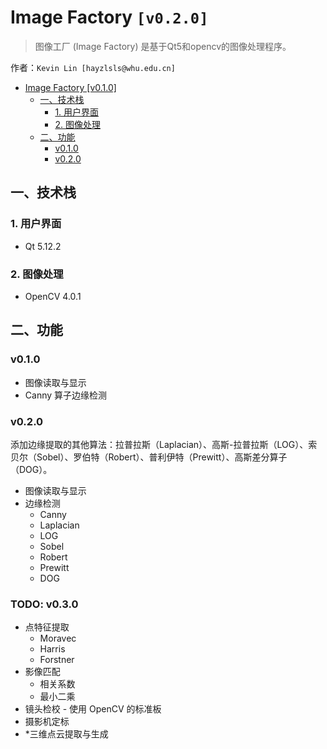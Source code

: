 # Image Factory `[v0.2.0]`

> 图像工厂 (Image Factory) 是基于Qt5和opencv的图像处理程序。

作者：`Kevin Lin [hayzlsls@whu.edu.cn]`

* [Image Factory [v0\.1\.0]](#image-factory-v010)
  * [一、技术栈](#%E4%B8%80%E6%8A%80%E6%9C%AF%E6%A0%88)
    * [1\. 用户界面](#1-%E7%94%A8%E6%88%B7%E7%95%8C%E9%9D%A2)
    * [2\. 图像处理](#2-%E5%9B%BE%E5%83%8F%E5%A4%84%E7%90%86)
  * [二、功能](#%E4%BA%8C%E5%8A%9F%E8%83%BD)
    * [v0\.1\.0](#v010)
    * [v0\.2\.0](#todo-v020)

## 一、技术栈
### 1. 用户界面
- Qt 5.12.2

### 2. 图像处理
- OpenCV 4.0.1

## 二、功能
### v0.1.0
- 图像读取与显示
- Canny 算子边缘检测

### v0.2.0
添加边缘提取的其他算法：拉普拉斯（Laplacian）、高斯-拉普拉斯（LOG）、索贝尔（Sobel）、罗伯特（Robert）、普利伊特（Prewitt）、高斯差分算子（DOG）。

- 图像读取与显示
- 边缘检测
  - Canny
  - Laplacian
  - LOG
  - Sobel
  - Robert
  - Prewitt
  - DOG

### TODO: v0.3.0
- 点特征提取
  - Moravec
  - Harris
  - Forstner
- 影像匹配
  - 相关系数
  - 最小二乘
- 镜头检校 - 使用 OpenCV 的标准板
- 摄影机定标
- *三维点云提取与生成